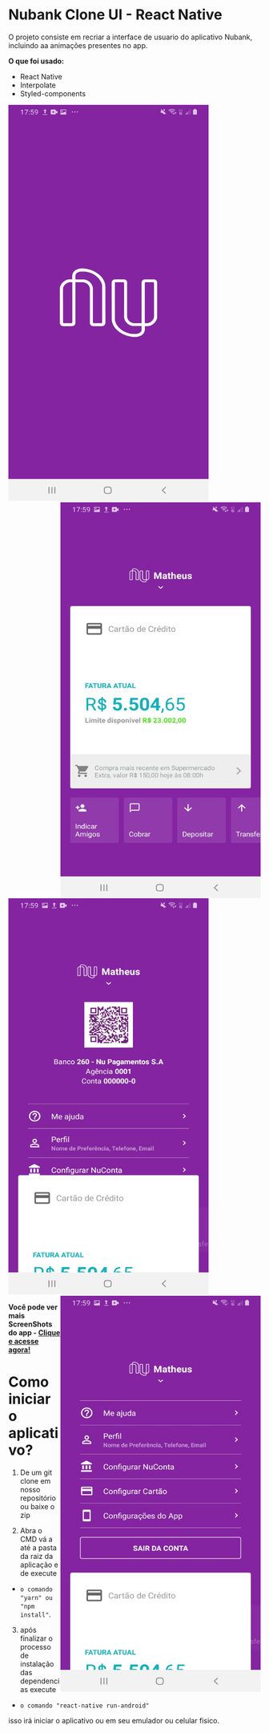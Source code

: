 # Nubank Clone UI - React Native 

O projeto consiste em recriar a interface de usuario do aplicativo Nubank, incluindo aa animações presentes no app.

**O que foi usado:**
- React Native
- Interpolate
- Styled-components

<div style="flex: 1; justifyContent: row; alignItem: space-around">
  <img sstyle="float: left;" src="https://github.com/benits/UI-Nubank-Clone/blob/master/Screenshot/nubank01.jpg" width="400" height="790">     
  <img style="float: right;" src="https://github.com/benits/UI-Nubank-Clone/blob/master/Screenshot/nubank02.jpg" width="400" height="790">
</div>
<div style="flex: 1; justifyContent: row; alignItem: space-around">
  <img sstyle="float: left;" src="https://github.com/benits/UI-Nubank-Clone/blob/master/Screenshot/nubank03.jpg" width="400" height="790">     
  <img style="float: right;" src="https://github.com/benits/UI-Nubank-Clone/blob/master/Screenshot/nubank04.jpg" width="400" height="790">
</div>

**Você pode ver mais ScreenShots do app - [Clique e acesse agora!](https://github.com/benits/UI-Nubank-Clone/tree/master/Screenshot "Clique e acesse agora!")**

# Como iniciar o aplicativo?


1. De um git clone em nosso repositório ou baixe o zip 

2. Abra o CMD vá a até a pasta da raiz da aplicação e de execute 

* ```o comando "yarn" ou "npm install"```.

3. após finalizar o processo de instalação das dependencias execute 

* ```o comando "react-native run-android"```

isso irá iniciar o aplicativo ou em seu emulador ou celular fisico.



